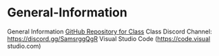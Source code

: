 # General-Information
General Information
[GitHub Repository for Class](https://classroom.github.com/classrooms/117679686-cs150-scripting-spring23)
Class Discord Channel: https://discord.gg/SamsrggQgR
Visual Studio Code (https://code.visual studio.com)
